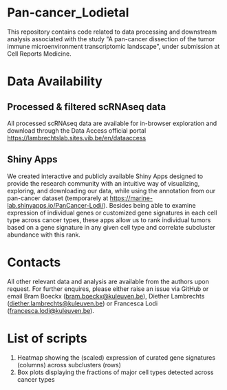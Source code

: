 # Pan-cancer_Lodietal
This repository contains code related to data processing and downstream analysis associated with the study "A pan-cancer dissection of the tumor immune microenvironment transcriptomic landscape", under submission at Cell Reports Medicine.

# Data Availability 
## Processed & filtered scRNAseq data
All processed scRNAseq data are available for in-browser exploration and download through the Data Access official portal https://lambrechtslab.sites.vib.be/en/dataaccess 

## Shiny Apps
We created interactive and publicly available Shiny Apps designed to provide the research community with an intuitive way of visualizing, exploring, and downloading our data, while using the annotation from our pan-cancer dataset (temporarely at https://marine-lab.shinyapps.io/PanCancer-Lodi/). 
Besides being able to examine expression of individual genes or customized gene signatures in each cell type across cancer types, these apps allow us to rank individual tumors based on a gene signature in any given cell type and correlate subcluster abundance with this rank.

# Contacts
All other relevant data and analysis are available from the authors upon request. For further enquires, please either raise an issue via GitHub or email Bram Boeckx (bram.boeckx@kuleuven.be), Diether Lambrechts (diether.lambrechts@kuleuven.be) or Francesca Lodi (francesca.lodi@kuleuven.be). 

# List of scripts 
1) Heatmap showing the (scaled) expression of curated gene signatures (columns) across subclusters (rows)
2) Box plots displaying the fractions of major cell types detected across cancer types
